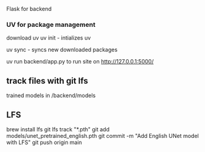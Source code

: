 Flask for backend

### UV for package management

download uv
uv init - intializes uv

uv sync - syncs new downloaded packages

uv run backend/app.py to run site on http://127.0.0.1:5000/

## track files with git lfs


trained models in /backend/models


## LFS

brew install lfs
git lfs track "*.pth"
git add models/unet_pretrained_english.pth
git commit -m "Add English UNet model with LFS"
git push origin main